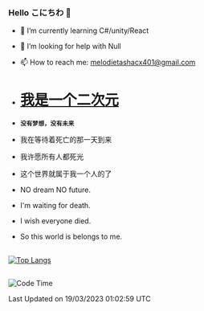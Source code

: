### Hello こにちわ 👋





- 🌱 I’m currently learning C#/unity/React
- 🤔 I’m looking for help with Null
- 📫 How to reach me: melodietashacx401@gmail.com

- # [ 我是一个二次元](https://zh.m.wikipedia.org/zh-hans/ACG)
- __`没有梦想，没有未来`__<br>
- 我在等待着死亡的那一天到来<br>
- 我许愿所有人都死光<br>
- 这个世界就属于我一个人的了<br>


- NO dream  NO future.<br>
- I'm waiting for death.<br>
- I wish everyone died.<br>
- So this world is belongs to me.
 
##
  
[![Top Langs](https://github-readme-stats.vercel.app/api/top-langs/?username=RazeOP374&layout=compact)](https://github.com/anuraghazra/github-readme-stats)
##

<!--START_SECTION:waka-->
![Code Time](http://img.shields.io/badge/Code%20Time-21%20mins-blue)



 Last Updated on 19/03/2023 01:02:59 UTC
<!--END_SECTION:waka-->
